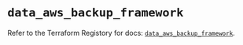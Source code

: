 # `data_aws_backup_framework`

Refer to the Terraform Registory for docs: [`data_aws_backup_framework`](https://www.terraform.io/docs/providers/aws/d/backup_framework).
